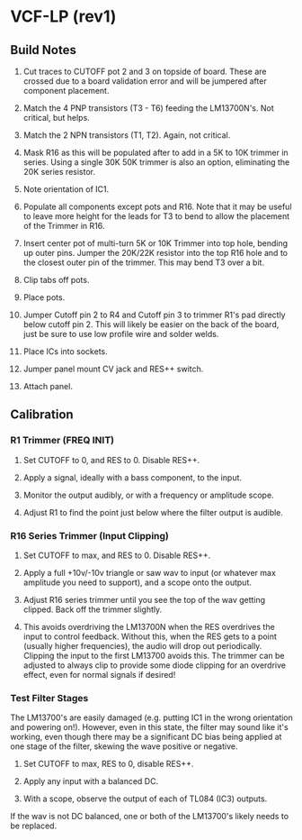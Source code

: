 # VCF-LP (rev1)

## Build Notes

1. Cut traces to CUTOFF pot 2 and 3 on topside of board. These are crossed due to a board validation error and will be jumpered after component placement.

2. Match the 4 PNP transistors (T3 - T6) feeding the LM13700N's. Not critical, but helps.

3. Match the 2 NPN transistors (T1, T2). Again, not critical.

3. Mask R16 as this will be populated after to add in a 5K to 10K trimmer in series. Using a single 30K 50K trimmer is also an option, eliminating the 20K series resistor.

4. Note orientation of IC1.

5. Populate all components except pots and R16. Note that it may be useful to leave more height for the leads for T3 to bend to allow the placement of the Trimmer in R16.

6. Insert center pot of multi-turn 5K or 10K Trimmer into top hole, bending up outer pins. Jumper the 20K/22K resistor into the top R16 hole and to the closest outer pin of the trimmer. This may bend T3 over a bit.

7. Clip tabs off pots.

8. Place pots.

9. Jumper Cutoff pin 2 to R4 and Cutoff pin 3 to trimmer R1's pad directly below cutoff pin 2. This will likely be easier on the back of the board, just be sure to use low profile wire and solder welds.

10. Place ICs into sockets.

11. Jumper panel mount CV jack and RES++ switch.

12. Attach panel.


## Calibration

### R1 Trimmer (FREQ INIT)

1. Set CUTOFF to 0, and RES to 0. Disable RES++.

2. Apply a signal, ideally with a bass component, to the input.

3. Monitor the output audibly, or with a frequency or amplitude scope.

4. Adjust R1 to find the point just below where the filter output is audible.

### R16 Series Trimmer (Input Clipping)
1. Set CUTOFF to max, and RES to 0. Disable RES++.

2. Apply a full +10v/-10v triangle or saw wav to input (or whatever max amplitude you need to support), and a scope onto the output.

3. Adjust R16 series trimmer until you see the top of the wav getting clipped. Back off the trimmer slightly.

4. This avoids overdriving the LM13700N when the RES overdrives the input to control feedback. Without this, when the RES gets to a point (usually higher frequencies), the audio will drop out periodically. Clipping the input to the first LM13700 avoids this.  The trimmer can be adjusted to always clip to provide some diode clipping for an overdrive effect, even for normal signals if desired!

### Test Filter Stages

The LM13700's are easily damaged (e.g. putting IC1 in the wrong orientation and powering on!). However, even in this state, the filter may sound like it's working, even though there may be a significant DC bias being applied at one stage of the filter, skewing the wave positive or negative.

1. Set CUTOFF to max, RES to 0, disable RES++.

2. Apply any input with a balanced DC.

3. With a scope, observe the output of each of TL084 (IC3) outputs.

If the wav is not DC balanced, one or both of the LM13700's likely needs to be replaced.



